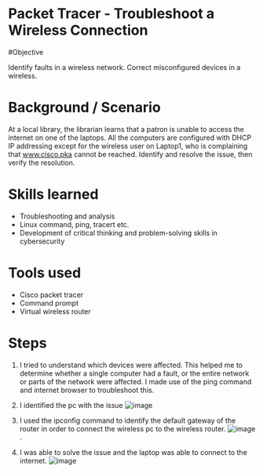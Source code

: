 # Packet Tracer - Troubleshoot a Wireless Connection

#Objective

Identify faults in a wireless network.
Correct misconfigured devices in a wireless.

# Background / Scenario
At a local library, the librarian learns that a patron is unable to access the internet on one of the laptops. All the computers are configured with DHCP IP addressing except for the wireless user on Laptop1, who is complaining that www.cisco.pka cannot be reached. Identify and resolve the issue, then verify the resolution.

# Skills learned

- Troubleshooting and analysis
- Linux command, ping, tracert etc.
- Development of critical thinking and problem-solving skills in cybersecurity

# Tools used
- Cisco packet tracer
- Command prompt
- Virtual wireless router

# Steps
1. I tried to understand which devices were affected. This  helped me to determine whether a single computer had a fault, or the entire network or parts of the network were affected. I made use of the ping command and internet browser to troubleshoot this.
   
2. I identified the pc with the issue ![image](https://github.com/user-attachments/assets/252e159c-652f-49c5-a58e-f87a074ceaff)

  
3. I used the ipconfig command to identify the default gateway of the router in order to connect the wireless pc to the wireless router.
![image](https://github.com/user-attachments/assets/4c4456ff-7220-4e98-a1c4-9ba48cdf96e6).

4. I was able to solve the issue and the laptop was able to connect to the internet.
![image](https://github.com/user-attachments/assets/ba34e834-e72c-4207-8be7-635a057cfede)




